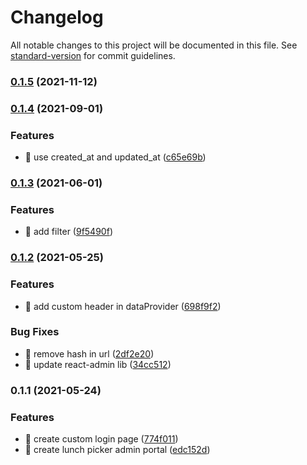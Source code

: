 # Changelog

All notable changes to this project will be documented in this file. See [standard-version](https://github.com/conventional-changelog/standard-version) for commit guidelines.

### [0.1.5](https://github.com/yeukfei02/lunchPickerAdmin/compare/v0.1.4...v0.1.5) (2021-11-12)

### [0.1.4](https://github.com/yeukfei02/lunchPickerAdmin/compare/v0.1.3...v0.1.4) (2021-09-01)


### Features

* 🎸 use created_at and updated_at ([c65e69b](https://github.com/yeukfei02/lunchPickerAdmin/commit/c65e69ba8a4f2fdd5d4a0a35a7e7b08c500faef5))

### [0.1.3](https://github.com/yeukfei02/lunchPickerAdmin/compare/v0.1.2...v0.1.3) (2021-06-01)


### Features

* 🎸 add filter ([9f5490f](https://github.com/yeukfei02/lunchPickerAdmin/commit/9f5490ff06c28514b9e2af79e0ac1fa3788e0f44))

### [0.1.2](https://github.com/yeukfei02/lunchPickerAdmin/compare/v0.1.1...v0.1.2) (2021-05-25)


### Features

* 🎸 add custom header in dataProvider ([698f9f2](https://github.com/yeukfei02/lunchPickerAdmin/commit/698f9f234cc7af5b56c405b8faa904257d10c8c1))


### Bug Fixes

* 🐛 remove hash in url ([2df2e20](https://github.com/yeukfei02/lunchPickerAdmin/commit/2df2e200c877b8df419617923e0b06b5e3dbb20c))
* 🐛 update react-admin lib ([34cc512](https://github.com/yeukfei02/lunchPickerAdmin/commit/34cc51254814481e09a8a3512cb3a57d16e7da73))

### 0.1.1 (2021-05-24)


### Features

* 🎸 create custom login page ([774f011](https://github.com/yeukfei02/lunchPickerAdmin/commit/774f011e873f46135251d62dbad0b1b587156247))
* 🎸 create lunch picker admin portal ([edc152d](https://github.com/yeukfei02/lunchPickerAdmin/commit/edc152df152ff250d60315b5ffeb7f94a0e30a7b))
